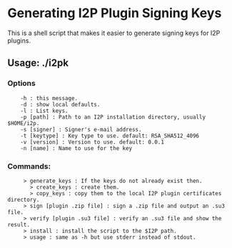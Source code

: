 # Generating I2P Plugin Signing Keys

This is a shell script that makes it easier to generate signing keys for I2P
plugins.

## Usage: ./i2pk

### Options

        -h : this message.
        -d : show local defaults.
        -l : List keys.
        -p [path] : Path to an I2P installation directory, usually $HOME/i2p.
        -s [signer] : Signer's e-mail address.
        -t [keytype] : Key type to use. default: RSA_SHA512_4096
        -v [version] : Version to use. default: 0.0.1
        -n [name] : Name to use for the key

### Commands:

         > generate_keys : If the keys do not already exist then.
           > create_keys : create them.
           > copy_keys : copy them to the local I2P plugin certificates directory.
         > sign [plugin .zip file] : sign a .zip file and output an .su3 file.
         > verify [plugin .su3 file] : verify an .su3 file and show the result.
         > install : install the script to the $I2P path.
         > usage : same as -h but use stderr instead of stdout.

